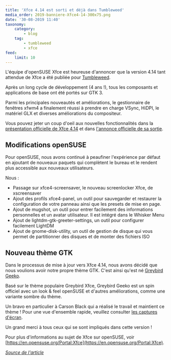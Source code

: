 ```yaml
---
title: 'Xfce 4.14 est sorti et déjà dans Tumbleweed'
media_order: 2019-banniere-Xfce4-14-300x75.png
date: '30-08-2019 11:40'
taxonomy:
    category:
        - blog
    tag:
        - tumbleweed
        - xfce
feed:
    limit: 10
---
```


L'équipe d'openSUSE Xfce est heureuse d'annoncer que la version 4.14 tant attendue de Xfce a été publiée pour [Tumbleweed](https://fr.opensuse.org/Portal:Tumbleweed).

Après un long cycle de développement (4 ans !), tous les composants et applications de base ont été portés sur GTK 3.

Parmi les principales nouveautés et améliorations, le gestionnaire de fenêtres xfwm4 a finalement réussi à prendre en charge VSync, HiDPI, le matériel GLX et diverses améliorations du compositeur.

Vous pouvez jeter un coup d'oeil aux nouvelles fonctionnalités dans la [présentation officielle de Xfce 4.14](https://www.xfce.org/about/tour) et dans  [l'annonce officielle de sa sortie](https://www.xfce.org/about/news/?post=1565568000).

## Modifications openSUSE

Pour openSUSE, nous avons continué à peaufiner l'expérience par défaut en ajoutant de nouveaux paquets qui complètent le bureau et le rendent plus accessible aux nouveaux utilisateurs.

Nous :

  * Passage sur xfce4-screensaver, le nouveau screenlocker Xfce, de xscreensaver
  * Ajout des profils xfce4-panel, un outil pour sauvegarder et restaurer la configuration de votre panneau ainsi que les presets de mise en page.
  * Ajout de mugshot, un outil pour entrer facilement des informations personnelles et un avatar utilisateur. Il est intégré dans le Whisker Menu
  * Ajout de lightdm-gtk-greeter-settings, un outil pour configurer facilement LightDM
  * Ajout de gnome-disk-utility, un outil de gestion de disque qui vous permet de partitionner des disques et de monter des fichiers ISO

## Nouveau thème GTK

Dans le processus de mise à jour vers Xfce 4.14, nous avons décidé que nous voulions avoir notre propre thème GTK. C'est ainsi qu'est né [Greybird Geeko](https://github.com/shimmerproject/Greybird-Geeko).

Basé sur le thème populaire Greybird Xfce, Greybird Geeko est un spin officiel avec un look & feel openSUSE et d'autres améliorations, comme une variante sombre du thème. 

Un bravo en particulier à Carson Black qui a réalisé le travail et maintient ce thème ! Pour une vue d'ensemble rapide, veuillez consulter [les captures d'écran](https://en.opensuse.org/Portal:Xfce/Screenshots).

Un grand merci à tous ceux qui se sont impliqués dans cette version ! 

Pour plus d'informations au sujet de Xfce sur openSUSE, voir [https://en.opensuse.org/Portal:Xfce](https://en.opensuse.org/Portal:Xfce).

_[Source de l'article](https://news.opensuse.org/2019/08/23/xfce-4-14-lands-in-tumbleweed/)_